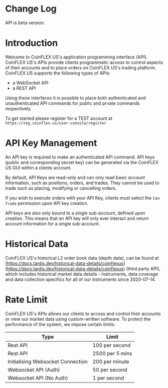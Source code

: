 # Change Log

<aside class="notice">
API is beta version.
</aside>

# Introduction

Welcome to CoinFLEX US's application programming interface (API). CoinFLEX US's APIs provide clients programmatic access to control aspects of their accounts and to place orders on CoinFLEX US's trading platform. CoinFLEX US supports the following types of APIs:

* a WebSocket API
* a REST API

Using these interfaces it is possible to place both authenticated and unauthenticated API commands for public and prvate commands respectively.

To get started please register for a TEST account at `https://stg.coinflex.us/user-console/register`


# API Key Management

An API key is required to make an authenticated API command.  API keys (public and corresponding secret key) can be generated via the CoinFLEX US GUI within a clients account. 

By default, API Keys are read-only and can only read basic account information, such as positions, orders, and trades. They cannot be used to trade such as placing, modifying or cancelling orders.

If you wish to execute orders with your API Key, clients must select the `Can Trade` permission upon API key creation.

API keys are also only bound to a single sub-account, defined upon creation. This means that an API key will only ever interact and return account information for a single sub-account.

# Historical Data

CoinFLEX US's historical L2 order book data (depth data), can be found at [https://docs.tardis.dev/historical-data-details/coinflexus] (https://docs.tardis.dev/historical-data-details/coinflexus) (third party API), which includes historical market data details - instruments, data coverage and data collection specifics for all of our instruments since 2020-07-14.

# Rate Limit

CoinFLEX US's APIs allows our clients to access and control their accounts or view our market data using custom-written software. To protect the performance of the system, we impose certain limits:

Type                              |                            Limit |
--------------------------------- | -------------------------------- |
Rest API                          |                   100 per second |
Rest API                          |                  2500 per 5 mins |
Initialising Websocket Connection |                   200 per minute |
Websocket API (Auth)              |                    50 per second |
Websocket API (No Auth)           |                     1 per second |
